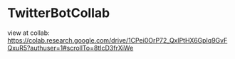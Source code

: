 # TwitterBotCollab
view at collab: https://colab.research.google.com/drive/1CPei0OrP72_QxlPtHX6GpIq9GvFQxuR5?authuser=1#scrollTo=8tIcD3frXiWe
